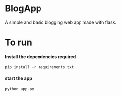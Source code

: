 # BlogApp
A simple and basic blogging web app made with flask.
# To run
#### Install the dependencies required
```
pip install -r requirements.txt
```
#### start the app
```
python app.py
```
